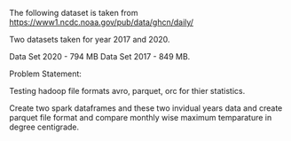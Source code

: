 The following dataset is taken from https://www1.ncdc.noaa.gov/pub/data/ghcn/daily/

Two datasets taken for year 2017 and 2020.

Data Set 2020 - 794 MB
Data Set 2017 - 849 MB.

Problem Statement:

Testing hadoop file formats avro, parquet, orc for thier statistics.

Create two spark dataframes and these two invidual years data and create parquet file format and compare monthly wise maximum temparature in degree centigrade.